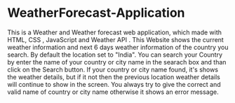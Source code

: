 # WeatherForecast-Application
This is a Weather and Weather forecast web application, which made with HTML, CSS , JavaScript and Weather API .
This Website shows the current weather information and next 6 days weather information of the country you search.
By default the location set to "India".
You can search your Country by enter the name of your country or city name in the searach box and than click on the Search button.
If your country or city name found, it's shows the weather details, but if it not then the previous location weather details will continue to show in the screen.
You always try to give the correct and valid name of country or city name otherwise it shows an error message.
